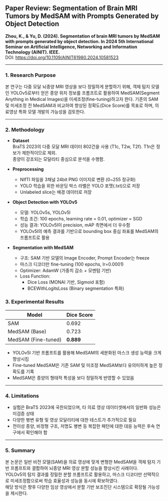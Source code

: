 ## Paper Review: Segmentation of Brain MRI Tumors by MedSAM with Prompts Generated by Object Detection
**Zhou, K., & Yu, D. (2024). Segmentation of brain MRI tumors by MedSAM with prompts generated by object detection. In 2024 5th International Seminar on Artificial Intelligence, Networking and Information Technology (AINIT). IEEE.**  
DOI: https://doi.org/10.1109/AINIT61980.2024.10581523

---

### 1. Research Purpose

본 연구는 다중 모달 뇌종양 MRI 영상을 보다 정밀하게 분할하기 위해, 객체 탐지 모델인 YOLOv5로부터 얻은 종양 위치 정보를 프롬프트로 활용하여 MedSAM(Segment Anything in Medical Images)을 미세조정(fine-tuning)하고자 한다. 기존의 SAM 및 미세조정 전 MedSAM과 비교하여 향상된 정확도(Dice Score)를 목표로 하며, 의료영상 특화 모델 개발의 가능성을 검토한다.

---

### 2. Methodology

- **Dataset**  
  BraTS 2023의 다중 모달 MRI 데이터 802건을 사용 (T1c, T2w, T2f). T1n은 정보가 제한적이므로 제외.  
  종양이 강조되는 모달리티 중심으로 분석을 수행함.

- **Preprocessing**  
  - NIfTI 파일을 3채널 24bit PNG 이미지로 변환 (0~255 정규화)
  - YOLO 학습을 위한 바운딩 박스 라벨은 YOLO 포맷(.txt)으로 저장
  - Unlabeled slice는 배경 데이터로 저장

- **Object Detection with YOLOv5**  
  - 모델: YOLOv5s, YOLOv5l  
  - 학습 조건: 100 epochs, learning rate = 0.01, optimizer = SGD  
  - 성능 결과: YOLOv5l이 precision, mAP 측면에서 더 우수함  
  - YOLOv5l의 예측 결과를 기반으로 bounding box 중심 좌표를 MedSAM의 프롬프트로 활용

- **Segmentation with MedSAM**
  - 구조: SAM 기반 모델의 Image Encoder, Prompt Encoder는 freeze  
  - 마스크 디코더만 fine-tuning (100 epochs, lr=0.0001)
  - Optimizer: AdamW (가중치 감소 + 모멘텀 기반)
  - Loss Function:
    - Dice Loss (MONAI 기반, Sigmoid 포함)
    - BCEWithLogitsLoss (Binary segmentation 특화)

### 3. Experimental Results

| Model               | Dice Score |
|---------------------|------------|
| SAM                 | 0.692      |
| MedSAM (Base)       | 0.723      |
| MedSAM (Fine-tuned) | **0.889**  |

- YOLOv5l 기반 프롬프트를 활용해 MedSAM의 세분화된 마스크 생성 능력을 크게 향상시킴
- Fine-tuned MedSAM은 기존 SAM 및 미조정 MedSAM보다 유의미하게 높은 정확도를 기록
- MedSAM은 종양의 형태적 특성을 보다 정밀하게 반영할 수 있었음

---

### 4. Limitations

- 실험은 BraTS 2023에 국한되었으며, 타 의료 영상 데이터셋에서의 일반화 성능은 미검증 상태
- 다양한 병변 유형 및 영상 모달리티에 대한 테스트가 추가적으로 필요
- 전이성 종양, 비정형 구조, 저명도 병변 등 복잡한 패턴에 대한 대응 능력은 후속 연구에서 확인해야 함

---

### 5. Summary

본 논문은 일반 비전 모델(SAM)을 의료 영상에 맞게 변형한 MedSAM을 객체 탐지 기반 프롬프트와 결합하여 뇌종양 MRI 영상 분할 성능을 향상시킨 사례이다.  
YOLOv5의 탐지 결과를 정밀한 분할 프롬프트로 활용하고, 마스크 디코더만 선택적으로 미세조정함으로써 학습 효율성과 성능을 동시에 확보하였다.  
해당 방식은 향후 다양한 임상 영상에서 분할 기반 보조진단 시스템으로 확장될 가능성을 제시한다.



